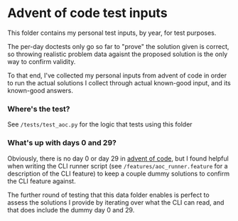 # Advent of code test inputs

This folder contains my personal test inputs, by year, for test purposes.

The per-day doctests only go so far to "prove" the solution given is correct, so
throwing realistic problem data agaisnt the proposed solution is the only way to
confirm validity.

To that end, I've collected my personal inputs from advent of code in order to
run the actual solutions I collect through actual known-good input, and its
known-good answers.

### Where's the test?

See `/tests/test_aoc.py` for the logic that tests using this folder

### What's up with days 0 and 29?

Obviously, there is no day 0 or day 29 in [advent of
code](https://adventofcode.com), but I found helpful when writing the CLI runner
script (see `/features/aoc_runner.feature` for a description of the CLI feature)
to keep a couple dummy solutions to confirm the CLI feature against.

The further round of testing that this data folder enables is perfect to assess
the solutions I provide by iterating over what the CLI can read, and that does
include the dummy day 0 and 29.

